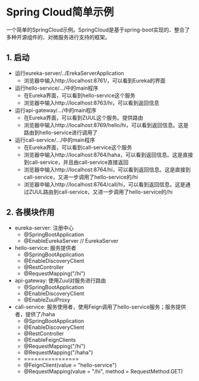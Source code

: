 # Spring Cloud简单示例

一个简单的SpringCloud示例。SpringCloud是基于spring-boot实现的、整合了多种开源组件的、对微服务进行支持的框架。

## 1. 启动

- 运行eureka-server/../ErekaServerApplication
  - 浏览器中输入http://localhost:8761/，可以看到Eureka的界面
- 运行hello-service/.../中的main程序
  - 在Eureka界面，可以看到hello-service这个服务
  - 浏览器中输入http://localhost:8763/hi，可以看到返回信息
- 运行api-gateway/.../中的main程序
  - 在Eureka界面，可以看到ZUUL这个服务。提供路由
  - 浏览器中输入http://localhost:8769/hello/hi，可以看到返回信息。这是路由到hello-service进行调用了
- 运行call-service/.../中的main程序
  - 在Eureka界面，可以看到call-service这个服务
  - 浏览器中输入http://localhost:8764/haha，可以看到返回信息。这是直接到call-service，并且由call-service直接返回
  - 浏览器中输入http://localhost:8764/hi，可以看到返回信息。这是直接到call-service，又进一步调用了hello-service的/hi
  - 浏览器中输入http://localhost:8764/call/hi，可以看到返回信息。这是通过ZUUL路由到call-service，又进一步调用了hello-service的/hi

## 2. 各模块作用

- eureka-server: 注册中心
  - @SpringBootApplication
  - @EnableEurekaServer // EurekaServer
- hello-service: 服务提供者
  - @SpringBootApplication
  - @EnableDiscoveryClient
  - @RestController
  - @RequestMapping("/hi")
- api-gateway:   使用Zuul对服务进行路由
  - @SpringBootApplication
  - @EnableDiscoveryClient
  - @EnableZuulProxy
- call-service:  服务使用者，使用Feign调用了hello-service服务；服务提供者，提供了/haha
  - @SpringBootApplication
  - @EnableDiscoveryClient
  - @RestController
  - @EnableFeignClients
  - @RequestMapping("/hi")
  - @RequestMapping("/haha")
  - ================
  - @FeignClient(value = "hello-service")
  - @RequestMapping(value = "/hi", method = RequestMethod.GET)
